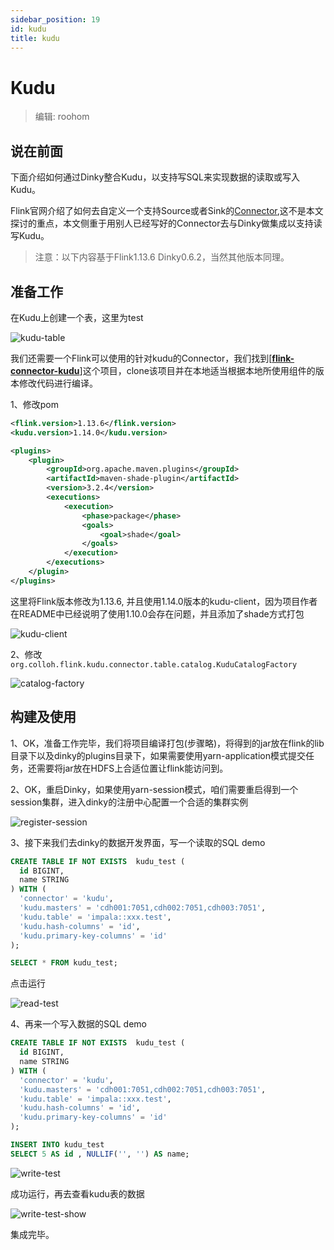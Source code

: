 ```yaml
---
sidebar_position: 19
id: kudu
title: kudu
---
```




# Kudu

> 编辑: roohom



## 说在前面

下面介绍如何通过Dinky整合Kudu，以支持写SQL来实现数据的读取或写入Kudu。

Flink官网介绍了如何去自定义一个支持Source或者Sink的[Connector](https://nightlies.apache.org/flink/flink-docs-release-1.13/docs/dev/table/sourcessinks/),这不是本文探讨的重点，本文侧重于用别人已经写好的Connector去与Dinky做集成以支持读写Kudu。

> 注意：以下内容基于Flink1.13.6 Dinky0.6.2，当然其他版本同理。



## 准备工作

在Kudu上创建一个表，这里为test

![kudu-table](http://www.aiwenmo.com/dinky/docs/zh-CN/docs/extend/practice_guide/kudu/kudu-table.png)

我们还需要一个Flink可以使用的针对kudu的Connector，我们找到[**[flink-connector-kudu](https://github.com/collabH/flink-connector-kudu)**]这个项目，clone该项目并在本地适当根据本地所使用组件的版本修改代码进行编译。

1、修改pom

~~~xml
<flink.version>1.13.6</flink.version>
<kudu.version>1.14.0</kudu.version>

<plugins>
    <plugin>
        <groupId>org.apache.maven.plugins</groupId>
        <artifactId>maven-shade-plugin</artifactId>
        <version>3.2.4</version>
        <executions>
            <execution>
                <phase>package</phase>
                <goals>
                    <goal>shade</goal>
                </goals>
            </execution>
        </executions>
    </plugin>
</plugins>
~~~

这里将Flink版本修改为1.13.6, 并且使用1.14.0版本的kudu-client，因为项目作者在README中已经说明了使用1.10.0会存在问题，并且添加了shade方式打包

![kudu-client](http://www.aiwenmo.com/dinky/docs/zh-CN/docs/extend/practice_guide/kudu/kudu-client.png)

2、修改`org.colloh.flink.kudu.connector.table.catalog.KuduCatalogFactory`

![catalog-factory](http://www.aiwenmo.com/dinky/docs/zh-CN/docs/extend/practice_guide/kudu/catalog-factory.png)

## 构建及使用

1、OK，准备工作完毕，我们将项目编译打包(步骤略)，将得到的jar放在flink的lib目录下以及dinky的plugins目录下，如果需要使用yarn-application模式提交任务，还需要将jar放在HDFS上合适位置让flink能访问到。

2、OK，重启Dinky，如果使用yarn-session模式，咱们需要重启得到一个session集群，进入dinky的注册中心配置一个合适的集群实例

![register-session](http://www.aiwenmo.com/dinky/docs/zh-CN/docs/extend/practice_guide/kudu/register-session.png)

3、接下来我们去dinky的数据开发界面，写一个读取的SQL demo

~~~sql
CREATE TABLE IF NOT EXISTS  kudu_test (
  id BIGINT,
  name STRING
) WITH (
  'connector' = 'kudu',
  'kudu.masters' = 'cdh001:7051,cdh002:7051,cdh003:7051',
  'kudu.table' = 'impala::xxx.test',
  'kudu.hash-columns' = 'id',
  'kudu.primary-key-columns' = 'id'
);

SELECT * FROM kudu_test;

~~~

点击运行

![read-test](http://www.aiwenmo.com/dinky/docs/zh-CN/docs/extend/practice_guide/kudu/read-test.png)

4、再来一个写入数据的SQL demo

~~~sql
CREATE TABLE IF NOT EXISTS  kudu_test (
  id BIGINT,
  name STRING
) WITH (
  'connector' = 'kudu',
  'kudu.masters' = 'cdh001:7051,cdh002:7051,cdh003:7051',
  'kudu.table' = 'impala::xxx.test',
  'kudu.hash-columns' = 'id',
  'kudu.primary-key-columns' = 'id'
);

INSERT INTO kudu_test 
SELECT 5 AS id , NULLIF('', '') AS name;
~~~

![write-test](http://www.aiwenmo.com/dinky/docs/zh-CN/docs/extend/practice_guide/kudu/write-test.png)

成功运行，再去查看kudu表的数据

![write-test-show](http://www.aiwenmo.com/dinky/docs/zh-CN/docs/extend/practice_guide/kudu/write-test-show.png)

集成完毕。